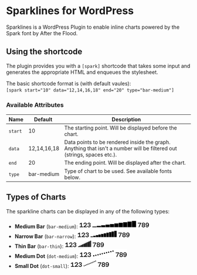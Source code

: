 # Sparklines for WordPress
Sparklines is a WordPress Plugin to enable inline charts powered by the Spark font by After the Flood.

## Using the shortcode
The plugin provides you with a `[spark]` shortcode that takes some input and
generates the appropriate HTML and enqueues the stylesheet.

The basic shortcode format is (with default vaules):  
`[spark start="10" data="12,14,16,18" end="20" type="bar-medium"]`

### Available Attributes
| Name | Default | Description |
| --- | --- | --- |
| `start` | 10 | The starting point. Will be displayed before the chart. |
| `data` | 12,14,16,18 | <div>Data points to be rendered inside the graph. Anything that isn't a number will be filtered out (strings, spaces etc.).|
| `end` | 20 | The ending point. Will be displayed after the chart. |
| `type` | bar-medium | Type of chart to be used. See available fonts below. |

## Types of Charts
The sparkline charts can be displayed in any of the following types:

- **Medium Bar** (`bar-medium`): ![Medium Bar Sparkline](./img/bar-medium.png)
- **Narrow Bar** (`bar-narrow`): ![Narrow Bar Sparkline](./img/bar-narrow.png)
- **Thin Bar** (`bar-thin`): ![Thin Bar Sparkline](./img/bar-thin.png)
- **Medium Dot** (`dot-medium`): ![Medium Dot Sparkline](./img/dot-medium.png)
- **Small Dot** (`dot-small`): ![Small Dot Sparkline](./img/dot-small.png)
